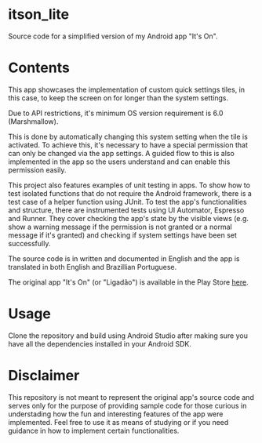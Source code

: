 # itson_lite
Source code for a simplified version of my Android app "It's On".

# Contents
This app showcases the implementation of custom quick settings tiles, in this case, to keep the screen on for longer than the system settings.

Due to API restrictions, it's minimum OS version requirement is 6.0 (Marshmallow).

This is done by automatically changing this system setting when the tile is activated. To achieve this, it's necessary to have a special permission that can only be changed via the app settings. A guided flow to this is also implemented in the app so the users understand and can enable this permission easily.

This project also features examples of unit testing in apps. To show how to test isolated functions that do not require the Android framework, there is a test case of a helper function using JUnit. To test the app's functionalities and structure, there are instrumented tests using UI Automator, Espresso and Runner. They cover checking the app's state by the visible views (e.g. show a warning message if the permission is not granted or a normal message if it's granted) and checking if system settings have been set successfully.

The source code is in written and documented in English and the app is translated in both English and Brazillian Portuguese.

The original app "It's On" (or "Ligadão") is available in the Play Store [here](https://play.google.com/store/apps/details?id=icaro.not.br.itson).

# Usage
Clone the repository and build using Android Studio after making sure you have all the dependencies installed in your Android SDK.

# Disclaimer
This repository is not meant to represent the original app's source code and serves only for the purpose of providing sample code for those curious in understading how the fun and interesting features of the app were implemented. Feel free to use it as means of studying or if you need guidance in how to implement certain functionalities.

